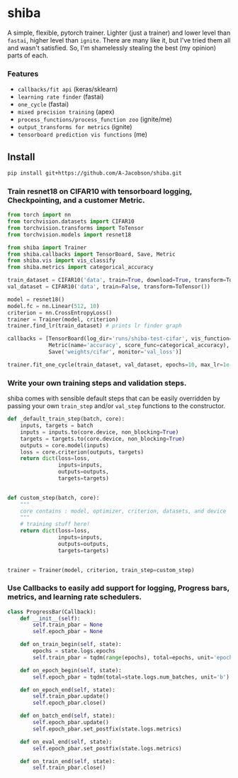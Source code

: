 # shiba
A simple, flexible, pytorch trainer. Lighter (just a trainer) and lower level than `fastai`, higher level than `ignite`.
There are many like it, but I've tried them all and wasn't satisfied.
So, I'm shamelessly stealing the best (my opinion) parts of each.

### Features 
- `callbacks/fit api` (keras/sklearn)
- `learning rate finder` (fastai)
- `one_cycle` (fastai)
- `mixed precision training` (apex)
- `process_functions/process_function zoo` (ignite/me)
- `output_transforms for metrics` (ignite)
- `tensorboard prediction vis functions` (me)

## Install
```bash
pip install git+https://github.com/A-Jacobson/shiba.git
```

### Train resnet18 on CIFAR10 with tensorboard logging, Checkpointing, and a customer Metric.
```python
from torch import nn
from torchvision.datasets import CIFAR10
from torchvision.transforms import ToTensor
from torchvision.models import resnet18

from shiba import Trainer
from shiba.callbacks import TensorBoard, Save, Metric
from shiba.vis import vis_classify
from shiba.metrics import categorical_accuracy

train_dataset = CIFAR10('data', train=True, download=True, transform=ToTensor())
val_dataset = CIFAR10('data', train=False, transform=ToTensor())

model = resnet18()
model.fc = nn.Linear(512, 10)
criterion = nn.CrossEntropyLoss()      
trainer = Trainer(model, criterion) 
trainer.find_lr(train_dataset) # prints lr finder graph

callbacks = [TensorBoard(log_dir='runs/shiba-test-cifar', vis_function=vis_classify),
             Metric(name='accuracy', score_func=categorical_accuracy),
             Save('weights/cifar', monitor='val_loss')]

trainer.fit_one_cycle(train_dataset, val_dataset, epochs=10, max_lr=1e-3, callbacks=callbacks)
```

### Write your own training steps and validation steps.
shiba comes with sensible default steps that can be easily overridden by passing your own
 `train_step` and/or `val_step` functions to the constructor. 
```python
def _default_train_step(batch, core):
    inputs, targets = batch
    inputs = inputs.to(core.device, non_blocking=True)
    targets = targets.to(core.device, non_blocking=True)
    outputs = core.model(inputs)
    loss = core.criterion(outputs, targets)
    return dict(loss=loss,
                inputs=inputs,
                outputs=outputs,
                targets=targets)
                

def custom_step(batch, core):
    """
    core contains : model, optimizer, criterion, datasets, and device
    """
    # training stuff here!
    return dict(loss=loss,
                inputs=inputs,
                outputs=outputs,
                targets=targets)
                

trainer = Trainer(model, criterion, train_step=custom_step)
```

### Use Callbacks to easily add support for logging, Progress bars, metrics, and learning rate schedulers.
```python
class ProgressBar(Callback):
    def __init__(self):
        self.train_pbar = None
        self.epoch_pbar = None

    def on_train_begin(self, state):
        epochs = state.logs.epochs
        self.train_pbar = tqdm(range(epochs), total=epochs, unit='epochs')

    def on_epoch_begin(self, state):
        self.epoch_pbar = tqdm(total=state.logs.num_batches, unit='b')

    def on_epoch_end(self, state):
        self.train_pbar.update()
        self.epoch_pbar.close()

    def on_batch_end(self, state):
        self.epoch_pbar.update()
        self.epoch_pbar.set_postfix(state.logs.metrics)

    def on_eval_end(self, state):
        self.epoch_pbar.set_postfix(state.logs.metrics)

    def on_train_end(self, state):
        self.train_pbar.close()

 ```
